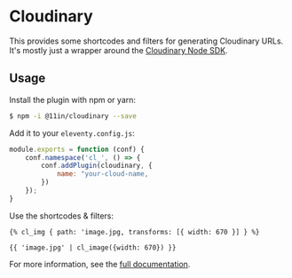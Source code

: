 # Cloudinary

This provides some shortcodes and filters for generating Cloudinary URLs.
It's mostly just a wrapper around the [Cloudinary Node SDK](https://cloudinary.com/documentation/node_integration).

## Usage

Install the plugin with npm or yarn:

```bash
$ npm -i @11in/cloudinary --save
```

Add it to your `eleventy.config.js`:

```js
module.exports = function (conf) {
    conf.namespace('cl_', () => {
        conf.addPlugin(cloudinary, {
            name: "your-cloud-name,
        })
    });
}
```

Use the shortcodes & filters:

```njk
{% cl_img { path: 'image.jpg, transforms: [{ width: 670 }] } %}

{{ 'image.jpg' | cl_image({width: 670}) }}
```

For more information, see the [full documentation](README.adoc).